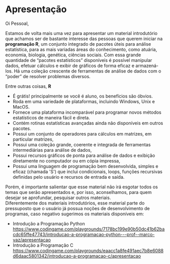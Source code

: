 # Apresentação

Oi Pessoal,

Estamos de volta mais uma vez para apresentar um material introdutório que achamos ser de bastante interesse das pessoas que querem iniciar na <b>programação R</b>, um conjunto integrado de pacotes úteis para análise estatística, para as mais variadas áreas do conhecimento, como atuária, economia, biologia, genética, ciências sociais. 
Com essa grande quantidade de “pacotes estatísticos” disponíveis é possível manipular dados, efetuar cálculos e exibir de gráficos de forma eficaz e armazená-los. Há uma coleção crescente de ferramentas de análise de dados com o “poder” de resolver problemas diversos. 

Entre outras coisas, <b>R</b> 
+ É grátis! principalmente se você é aluno, os benefícios são óbvios.
+ Roda em uma variedade de plataformas, incluindo Windows, Unix e MacOS.
+ Fornece uma plataforma incomparável para programar novos métodos estatísticos de maneira fácil e direta.
+ Contém rotinas estatísticas avançadas ainda não disponíveis em outros pacotes.
+ Possui um conjunto de operadores para cálculos em matrizes, em particular matrizes,
+ Possui uma coleção grande, coerente e integrada de ferramentas intermediárias para análise de dados,
+ Possui recursos gráficos de ponta para análise de dados e exibição diretamente no computador ou em cópia impressa,
+ Possui uma linguagem de programação bem desenvolvida, simples e eficaz (chamada 'S') que inclui
condicionais, loops, funções recursivas definidas pelo usuário e recursos de entrada e saída. <br>

Porém, é importante salientar que esse material não irá esgotar todos os temas que serão apresentados e, por isso, aconselhamos, para quem desejar se aprofundar, pesquisar outros materiais.<br>
Diferentemente dos materiais introdutórios, esse material parte do pressuposto que o usuário já possua noções de desenvolvimento de programas, caso negativo sugerimos os materiais disponíveis em:</br>
+ Introdução a Programação Python </br>
https://www.codingame.com/playgrounds/7178bc199e90b50dc41b62bacdc65ffe47743/introducao-a-programacao-python---prof--marco-vaz/apresentacao
+ Introdução a Programação C </br>
https://www.codingame.com/playgrounds/eaacc1a8fe491aec7b8e6088d6daac5801342/introducao-a-programacao-c/apresentacao
